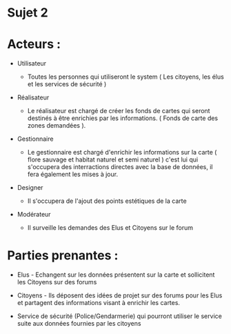 # Sujet 2

# Acteurs :
  - Utilisateur
    - Toutes les personnes qui utiliseront le system ( Les citoyens, les élus et les services de sécurité )
    
  - Réalisateur
    - Le réalisateur est chargé de créer les fonds de cartes qui seront destinés à être enrichies par les informations. ( Fonds de carte          des zones demandées ).
  
  - Gestionnaire
    - Le gestionnaire est chargé d'enrichir les informations sur la carte ( flore sauvage et habitat naturel et semi naturel ) c'est lui          qui s'occupera des interractions directes avec la base de données, il fera également les mises à jour.
  
  - Designer
    - Il s'occupera de l'ajout des points estétiques de la carte
    
  - Modérateur
    - Il surveille les demandes des Elus et Citoyens sur le forum
 
 # Parties prenantes :
     
   - Elus
    - Echangent sur les données présentent sur la carte et sollicitent les Citoyens sur des forums
    
   - Citoyens
    - Ils déposent des idées de projet sur des forums pour les Elus et partagent des informations visant à enrichir les cartes.
    
   - Service de sécurité (Police/Gendarmerie) qui pourront utiliser le service suite aux données fournies par les citoyens
